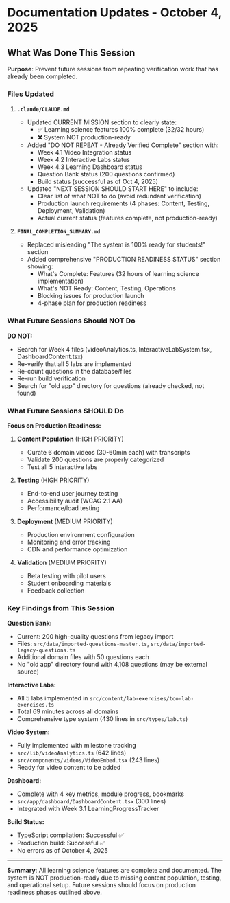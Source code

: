 # Documentation Updates - October 4, 2025

## What Was Done This Session

**Purpose**: Prevent future sessions from repeating verification work that has already been completed.

### Files Updated

1. **`.claude/CLAUDE.md`**
   - Updated CURRENT MISSION section to clearly state:
     - ✅ Learning science features 100% complete (32/32 hours)
     - ❌ System NOT production-ready
   - Added "DO NOT REPEAT - Already Verified Complete" section with:
     - Week 4.1 Video Integration status
     - Week 4.2 Interactive Labs status
     - Week 4.3 Learning Dashboard status
     - Question Bank status (200 questions confirmed)
     - Build status (successful as of Oct 4, 2025)
   - Updated "NEXT SESSION SHOULD START HERE" to include:
     - Clear list of what NOT to do (avoid redundant verification)
     - Production launch requirements (4 phases: Content, Testing, Deployment, Validation)
     - Actual current status (features complete, not production-ready)

2. **`FINAL_COMPLETION_SUMMARY.md`**
   - Replaced misleading "The system is 100% ready for students!" section
   - Added comprehensive "PRODUCTION READINESS STATUS" section showing:
     - What's Complete: Features (32 hours of learning science implementation)
     - What's NOT Ready: Content, Testing, Operations
     - Blocking issues for production launch
     - 4-phase plan for production readiness

### What Future Sessions Should NOT Do

**DO NOT:**
- Search for Week 4 files (videoAnalytics.ts, InteractiveLabSystem.tsx, DashboardContent.tsx)
- Re-verify that all 5 labs are implemented
- Re-count questions in the database/files
- Re-run build verification
- Search for "old app" directory for questions (already checked, not found)

### What Future Sessions SHOULD Do

**Focus on Production Readiness:**

1. **Content Population** (HIGH PRIORITY)
   - Curate 6 domain videos (30-60min each) with transcripts
   - Validate 200 questions are properly categorized
   - Test all 5 interactive labs

2. **Testing** (HIGH PRIORITY)
   - End-to-end user journey testing
   - Accessibility audit (WCAG 2.1 AA)
   - Performance/load testing

3. **Deployment** (MEDIUM PRIORITY)
   - Production environment configuration
   - Monitoring and error tracking
   - CDN and performance optimization

4. **Validation** (MEDIUM PRIORITY)
   - Beta testing with pilot users
   - Student onboarding materials
   - Feedback collection

### Key Findings from This Session

**Question Bank:**
- Current: 200 high-quality questions from legacy import
- Files: `src/data/imported-questions-master.ts`, `src/data/imported-legacy-questions.ts`
- Additional domain files with 50 questions each
- No "old app" directory found with 4,108 questions (may be external source)

**Interactive Labs:**
- All 5 labs implemented in `src/content/lab-exercises/tco-lab-exercises.ts`
- Total 69 minutes across all domains
- Comprehensive type system (430 lines in `src/types/lab.ts`)

**Video System:**
- Fully implemented with milestone tracking
- `src/lib/videoAnalytics.ts` (642 lines)
- `src/components/videos/VideoEmbed.tsx` (243 lines)
- Ready for video content to be added

**Dashboard:**
- Complete with 4 key metrics, module progress, bookmarks
- `src/app/dashboard/DashboardContent.tsx` (300 lines)
- Integrated with Week 3.1 LearningProgressTracker

**Build Status:**
- TypeScript compilation: Successful ✅
- Production build: Successful ✅
- No errors as of October 4, 2025

---

**Summary**: All learning science features are complete and documented. The system is NOT production-ready due to missing content population, testing, and operational setup. Future sessions should focus on production readiness phases outlined above.

